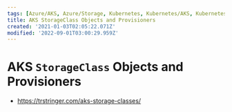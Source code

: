 ```yaml
---
tags: [Azure/AKS, Azure/Storage, Kubernetes, Kubernetes/AKS, Kubernetes/Storage]
title: AKS StorageClass Objects and Provisioners
created: '2021-01-03T02:05:22.071Z'
modified: '2022-09-01T03:00:29.959Z'
---
```


# AKS `StorageClass` Objects and Provisioners

* https://trstringer.com/aks-storage-classes/

